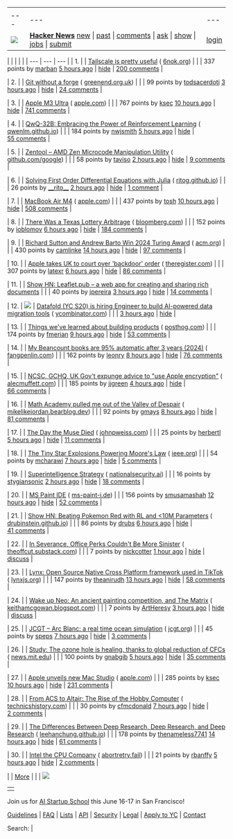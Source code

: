 |     |     |     |
| --- | --- | --- |
| |     |     |     |
| --- | --- | --- |
| [![](https://news.ycombinator.com/y18.svg)](https://news.ycombinator.com/) | **[Hacker News](https://news.ycombinator.com/news)** [new](https://news.ycombinator.com/newest) \| [past](https://news.ycombinator.com/front) \| [comments](https://news.ycombinator.com/newcomments) \| [ask](https://news.ycombinator.com/ask) \| [show](https://news.ycombinator.com/show) \| [jobs](https://news.ycombinator.com/jobs) \| [submit](https://news.ycombinator.com/submit) | [login](https://news.ycombinator.com/login?goto=news) | |

| |     |     |     |
| --- | --- | --- |
| 1. |  | [Tailscale is pretty useful](https://blog.6nok.org/tailscale-is-pretty-useful/) ( [6nok.org](https://news.ycombinator.com/from?site=6nok.org)) |
|  | 337 points by [marban](https://news.ycombinator.com/user?id=marban) [5 hours ago](https://news.ycombinator.com/item?id=43270835) \| [hide](https://news.ycombinator.com/hide?id=43270835&goto=news) \| [200 comments](https://news.ycombinator.com/item?id=43270835) |

| 2. |  | [Git without a forge](https://www.chiark.greenend.org.uk/~sgtatham/quasiblog/git-no-forge/) ( [greenend.org.uk](https://news.ycombinator.com/from?site=greenend.org.uk)) |
|  | 99 points by [todsacerdoti](https://news.ycombinator.com/user?id=todsacerdoti) [3 hours ago](https://news.ycombinator.com/item?id=43272275) \| [hide](https://news.ycombinator.com/hide?id=43272275&goto=news) \| [24 comments](https://news.ycombinator.com/item?id=43272275) |

| 3. |  | [Apple M3 Ultra](https://www.apple.com/newsroom/2025/03/apple-reveals-m3-ultra-taking-apple-silicon-to-a-new-extreme/) ( [apple.com](https://news.ycombinator.com/from?site=apple.com)) |
|  | 767 points by [ksec](https://news.ycombinator.com/user?id=ksec) [10 hours ago](https://news.ycombinator.com/item?id=43266453) \| [hide](https://news.ycombinator.com/hide?id=43266453&goto=news) \| [741 comments](https://news.ycombinator.com/item?id=43266453) |

| 4. |  | [QwQ-32B: Embracing the Power of Reinforcement Learning](https://qwenlm.github.io/blog/qwq-32b/) ( [qwenlm.github.io](https://news.ycombinator.com/from?site=qwenlm.github.io)) |
|  | 184 points by [nwjsmith](https://news.ycombinator.com/user?id=nwjsmith) [5 hours ago](https://news.ycombinator.com/item?id=43270843) \| [hide](https://news.ycombinator.com/hide?id=43270843&goto=news) \| [55 comments](https://news.ycombinator.com/item?id=43270843) |

| 5. |  | [Zentool – AMD Zen Microcode Manipulation Utility](https://github.com/google/security-research/blob/master/pocs/cpus/entrysign/zentool/README.md) ( [github.com/google](https://news.ycombinator.com/from?site=github.com/google)) |
|  | 58 points by [taviso](https://news.ycombinator.com/user?id=taviso) [2 hours ago](https://news.ycombinator.com/item?id=43272463) \| [hide](https://news.ycombinator.com/hide?id=43272463&goto=news) \| [9 comments](https://news.ycombinator.com/item?id=43272463) |

| 6. |  | [Solving First Order Differential Equations with Julia](https://ritog.github.io/posts/1st-order-DE-julia/1st_order_DE_julia.html) ( [ritog.github.io](https://news.ycombinator.com/from?site=ritog.github.io)) |
|  | 26 points by [\_\_rito\_\_](https://news.ycombinator.com/user?id=__rito__) [2 hours ago](https://news.ycombinator.com/item?id=43245172) \| [hide](https://news.ycombinator.com/hide?id=43245172&goto=news) \| [1 comment](https://news.ycombinator.com/item?id=43245172) |

| 7. |  | [MacBook Air M4](https://www.apple.com/macbook-air/) ( [apple.com](https://news.ycombinator.com/from?site=apple.com)) |
|  | 437 points by [tosh](https://news.ycombinator.com/user?id=tosh) [10 hours ago](https://news.ycombinator.com/item?id=43266537) \| [hide](https://news.ycombinator.com/hide?id=43266537&goto=news) \| [508 comments](https://news.ycombinator.com/item?id=43266537) |

| 8. |  | [There Was a Texas Lottery Arbitrage](https://www.bloomberg.com/opinion/articles/2025-03-05/there-was-a-texas-lottery-arbitrage) ( [bloomberg.com](https://news.ycombinator.com/from?site=bloomberg.com)) |
|  | 152 points by [ioblomov](https://news.ycombinator.com/user?id=ioblomov) [6 hours ago](https://news.ycombinator.com/item?id=43269846) \| [hide](https://news.ycombinator.com/hide?id=43269846&goto=news) \| [184 comments](https://news.ycombinator.com/item?id=43269846) |

| 9. |  | [Richard Sutton and Andrew Barto Win 2024 Turing Award](https://awards.acm.org/about/2024-turing) ( [acm.org](https://news.ycombinator.com/from?site=acm.org)) |
|  | 430 points by [camlinke](https://news.ycombinator.com/user?id=camlinke) [14 hours ago](https://news.ycombinator.com/item?id=43264847) \| [hide](https://news.ycombinator.com/hide?id=43264847&goto=news) \| [97 comments](https://news.ycombinator.com/item?id=43264847) |

| 10. |  | [Apple takes UK to court over 'backdoor' order](https://www.theregister.com/2025/03/05/apple_reportedly_ipt_complaint/) ( [theregister.com](https://news.ycombinator.com/from?site=theregister.com)) |
|  | 307 points by [latexr](https://news.ycombinator.com/user?id=latexr) [6 hours ago](https://news.ycombinator.com/item?id=43270079) \| [hide](https://news.ycombinator.com/hide?id=43270079&goto=news) \| [86 comments](https://news.ycombinator.com/item?id=43270079) |

| 11. |  | [Show HN: Leaflet.pub – a web app for creating and sharing rich documents](https://news.ycombinator.com/item?id=43269928) |
|  | 40 points by [jpereira](https://news.ycombinator.com/user?id=jpereira) [3 hours ago](https://news.ycombinator.com/item?id=43269928) \| [hide](https://news.ycombinator.com/hide?id=43269928&goto=news) \| [14 comments](https://news.ycombinator.com/item?id=43269928) |

| 12. | ![](https://news.ycombinator.com/s.gif) | [Datafold (YC S20) is hiring Engineer to build AI-powered data migration tools](https://www.ycombinator.com/companies/datafold/jobs/ieGYiSG-senior-software-engineer-ai-agents) ( [ycombinator.com](https://news.ycombinator.com/from?site=ycombinator.com)) |
|  | [3 hours ago](https://news.ycombinator.com/item?id=43272332) \| [hide](https://news.ycombinator.com/hide?id=43272332&goto=news) |

| 13. |  | [Things we've learned about building products](https://newsletter.posthog.com/p/50-things-weve-learned-about-building) ( [posthog.com](https://news.ycombinator.com/from?site=posthog.com)) |
|  | 174 points by [fmerian](https://news.ycombinator.com/user?id=fmerian) [9 hours ago](https://news.ycombinator.com/item?id=43267095) \| [hide](https://news.ycombinator.com/hide?id=43267095&goto=news) \| [53 comments](https://news.ycombinator.com/item?id=43267095) |

| 14. |  | [My Beancount books are 95% automatic after 3 years (2024)](https://fangpenlin.com/posts/2024/12/30/my-beancount-books-are-95-percent-automatic/) ( [fangpenlin.com](https://news.ycombinator.com/from?site=fangpenlin.com)) |
|  | 162 points by [leonry](https://news.ycombinator.com/user?id=leonry) [8 hours ago](https://news.ycombinator.com/item?id=43268454) \| [hide](https://news.ycombinator.com/hide?id=43268454&goto=news) \| [76 comments](https://news.ycombinator.com/item?id=43268454) |

| 15. |  | [NCSC, GCHQ, UK Gov't expunge advice to "use Apple encryption"](https://alecmuffett.com/article/112522) ( [alecmuffett.com](https://news.ycombinator.com/from?site=alecmuffett.com)) |
|  | 185 points by [jjgreen](https://news.ycombinator.com/user?id=jjgreen) [4 hours ago](https://news.ycombinator.com/item?id=43271177) \| [hide](https://news.ycombinator.com/hide?id=43271177&goto=news) \| [66 comments](https://news.ycombinator.com/item?id=43271177) |

| 16. |  | [Math Academy pulled me out of the Valley of Despair](https://mikelikejordan.bearblog.dev/how-math-academy-pulled-me-out-of-the-valley-of-despair/) ( [mikelikejordan.bearblog.dev](https://news.ycombinator.com/from?site=mikelikejordan.bearblog.dev)) |
|  | 92 points by [gmays](https://news.ycombinator.com/user?id=gmays) [8 hours ago](https://news.ycombinator.com/item?id=43241499) \| [hide](https://news.ycombinator.com/hide?id=43241499&goto=news) \| [81 comments](https://news.ycombinator.com/item?id=43241499) |

| 17. |  | [The Day the Muse Died](https://johnpweiss.com/blog/199949/the-day-the-muse-died) ( [johnpweiss.com](https://news.ycombinator.com/from?site=johnpweiss.com)) |
|  | 25 points by [herbertl](https://news.ycombinator.com/user?id=herbertl) [5 hours ago](https://news.ycombinator.com/item?id=43236825) \| [hide](https://news.ycombinator.com/hide?id=43236825&goto=news) \| [11 comments](https://news.ycombinator.com/item?id=43236825) |

| 18. |  | [The Tiny Star Explosions Powering Moore's Law](https://spectrum.ieee.org/euv-light-source) ( [ieee.org](https://news.ycombinator.com/from?site=ieee.org)) |
|  | 54 points by [mcharawi](https://news.ycombinator.com/user?id=mcharawi) [7 hours ago](https://news.ycombinator.com/item?id=43269368) \| [hide](https://news.ycombinator.com/hide?id=43269368&goto=news) \| [5 comments](https://news.ycombinator.com/item?id=43269368) |

| 19. |  | [Superintelligence Strategy](https://www.nationalsecurity.ai/) ( [nationalsecurity.ai](https://news.ycombinator.com/from?site=nationalsecurity.ai)) |
|  | 16 points by [stygiansonic](https://news.ycombinator.com/user?id=stygiansonic) [2 hours ago](https://news.ycombinator.com/item?id=43272607) \| [hide](https://news.ycombinator.com/hide?id=43272607&goto=news) \| [18 comments](https://news.ycombinator.com/item?id=43272607) |

| 20. |  | [MS Paint IDE](https://ms-paint-i.de/) ( [ms-paint-i.de](https://news.ycombinator.com/from?site=ms-paint-i.de)) |
|  | 156 points by [smusamashah](https://news.ycombinator.com/user?id=smusamashah) [12 hours ago](https://news.ycombinator.com/item?id=43265431) \| [hide](https://news.ycombinator.com/hide?id=43265431&goto=news) \| [52 comments](https://news.ycombinator.com/item?id=43265431) |

| 21. |  | [Show HN: Beating Pokemon Red with RL and <10M Parameters](https://drubinstein.github.io/pokerl/) ( [drubinstein.github.io](https://news.ycombinator.com/from?site=drubinstein.github.io)) |
|  | 86 points by [drubs](https://news.ycombinator.com/user?id=drubs) [6 hours ago](https://news.ycombinator.com/item?id=43269330) \| [hide](https://news.ycombinator.com/hide?id=43269330&goto=news) \| [41 comments](https://news.ycombinator.com/item?id=43269330) |

| 22. |  | [In Severance, Office Perks Couldn't Be More Sinister](https://theoffcut.substack.com/p/severance-office-perks-sinister) ( [theoffcut.substack.com](https://news.ycombinator.com/from?site=theoffcut.substack.com)) |
|  | 7 points by [nickcotter](https://news.ycombinator.com/user?id=nickcotter) [1 hour ago](https://news.ycombinator.com/item?id=43251416) \| [hide](https://news.ycombinator.com/hide?id=43251416&goto=news) \| [discuss](https://news.ycombinator.com/item?id=43251416) |

| 23. |  | [Lynx: Open Source Native Cross Platform framework used in TikTok](https://lynxjs.org/blog/lynx-unlock-native-for-more.html) ( [lynxjs.org](https://news.ycombinator.com/from?site=lynxjs.org)) |
|  | 147 points by [theanirudh](https://news.ycombinator.com/user?id=theanirudh) [13 hours ago](https://news.ycombinator.com/item?id=43264957) \| [hide](https://news.ycombinator.com/hide?id=43264957&goto=news) \| [58 comments](https://news.ycombinator.com/item?id=43264957) |

| 24. |  | [Wake up Neo: An ancient painting competition, and The Matrix](https://keithamcgowan.blogspot.com/2025/03/wake-up-neothe-matrix-ai-and-ancient.html) ( [keithamcgowan.blogspot.com](https://news.ycombinator.com/from?site=keithamcgowan.blogspot.com)) |
|  | 7 points by [ArtHeresy](https://news.ycombinator.com/user?id=ArtHeresy) [3 hours ago](https://news.ycombinator.com/item?id=43240821) \| [hide](https://news.ycombinator.com/hide?id=43240821&goto=news) \| [discuss](https://news.ycombinator.com/item?id=43240821) |

| 25. |  | [JCGT – Arc Blanc: a real time ocean simulation](https://jcgt.org/published/0014/01/05/) ( [jcgt.org](https://news.ycombinator.com/from?site=jcgt.org)) |
|  | 45 points by [speps](https://news.ycombinator.com/user?id=speps) [7 hours ago](https://news.ycombinator.com/item?id=43268401) \| [hide](https://news.ycombinator.com/hide?id=43268401&goto=news) \| [3 comments](https://news.ycombinator.com/item?id=43268401) |

| 26. |  | [Study: The ozone hole is healing, thanks to global reduction of CFCs](https://news.mit.edu/2025/study-healing-ozone-hole-global-reduction-cfcs-0305) ( [news.mit.edu](https://news.ycombinator.com/from?site=news.mit.edu)) |
|  | 100 points by [gnabgib](https://news.ycombinator.com/user?id=gnabgib) [5 hours ago](https://news.ycombinator.com/item?id=43270495) \| [hide](https://news.ycombinator.com/hide?id=43270495&goto=news) \| [35 comments](https://news.ycombinator.com/item?id=43270495) |

| 27. |  | [Apple unveils new Mac Studio](https://www.apple.com/newsroom/2025/03/apple-unveils-new-mac-studio-the-most-powerful-mac-ever/) ( [apple.com](https://news.ycombinator.com/from?site=apple.com)) |
|  | 285 points by [ksec](https://news.ycombinator.com/user?id=ksec) [10 hours ago](https://news.ycombinator.com/item?id=43266474) \| [hide](https://news.ycombinator.com/hide?id=43266474&goto=news) \| [231 comments](https://news.ycombinator.com/item?id=43266474) |

| 28. |  | [From ACS to Altair: The Rise of the Hobby Computer](https://technicshistory.com/2025/02/22/from-acs-to-altair-the-rise-of-the-hobby-computer/) ( [technicshistory.com](https://news.ycombinator.com/from?site=technicshistory.com)) |
|  | 30 points by [cfmcdonald](https://news.ycombinator.com/user?id=cfmcdonald) [7 hours ago](https://news.ycombinator.com/item?id=43233137) \| [hide](https://news.ycombinator.com/hide?id=43233137&goto=news) \| [2 comments](https://news.ycombinator.com/item?id=43233137) |

| 29. |  | [The Differences Between Deep Research, Deep Research, and Deep Research](https://leehanchung.github.io/blogs/2025/02/26/deep-research/) ( [leehanchung.github.io](https://news.ycombinator.com/from?site=leehanchung.github.io)) |
|  | 178 points by [thenameless7741](https://news.ycombinator.com/user?id=thenameless7741) [14 hours ago](https://news.ycombinator.com/item?id=43236184) \| [hide](https://news.ycombinator.com/hide?id=43236184&goto=news) \| [61 comments](https://news.ycombinator.com/item?id=43236184) |

| 30. |  | [Intel the CPU Company](https://www.abortretry.fail/p/intel-the-cpu-company) ( [abortretry.fail](https://news.ycombinator.com/from?site=abortretry.fail)) |
|  | 21 points by [rbanffy](https://news.ycombinator.com/user?id=rbanffy) [5 hours ago](https://news.ycombinator.com/item?id=43270464) \| [hide](https://news.ycombinator.com/hide?id=43270464&goto=news) \| [2 comments](https://news.ycombinator.com/item?id=43270464) |

|  | [More](https://news.ycombinator.com/?p=2) | |
| ![](https://news.ycombinator.com/s.gif)

|     |
| --- |
|  |

Join us for [AI Startup School](https://events.ycombinator.com/ai-sus) this June 16-17 in San Francisco!

[Guidelines](https://news.ycombinator.com/newsguidelines.html) \| [FAQ](https://news.ycombinator.com/newsfaq.html) \| [Lists](https://news.ycombinator.com/lists) \| [API](https://github.com/HackerNews/API) \| [Security](https://news.ycombinator.com/security.html) \| [Legal](https://www.ycombinator.com/legal/) \| [Apply to YC](https://www.ycombinator.com/apply/) \| [Contact](mailto:hn@ycombinator.com)

Search: |
